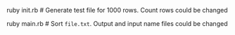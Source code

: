 
ruby init.rb # Generate test file for 1000 rows. Count rows could be changed

ruby main.rb # Sort `file.txt`. Output and input name files could be changed
